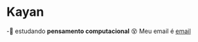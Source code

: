 # Kayan
-:woozy_face: estudando **pensamento computacional** :dizzy_face:
Meu email é [email](kayan.hirosi@escola.pr.gov.br)
